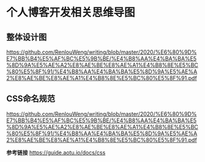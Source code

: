 # 个人博客开发相关思维导图

## 整体设计图
https://github.com/RenlouWeng/writing/blob/master/2020/%E6%80%9D%E7%BB%B4%E5%AF%BC%E5%9B%BE/%E4%B8%AA%E4%BA%BA%E5%8D%9A%E5%AE%A2%E8%AE%BE%E8%AE%A1%E4%B8%8E%E5%BC%80%E5%8F%91/%E4%B8%AA%E4%BA%BA%E5%8D%9A%E5%AE%A2%E8%AE%BE%E8%AE%A1%E4%B8%8E%E5%BC%80%E5%8F%91.pdf

## CSS命名规范
https://github.com/RenlouWeng/writing/blob/master/2020/%E6%80%9D%E7%BB%B4%E5%AF%BC%E5%9B%BE/%E4%B8%AA%E4%BA%BA%E5%8D%9A%E5%AE%A2%E8%AE%BE%E8%AE%A1%E4%B8%8E%E5%BC%80%E5%8F%91/%E4%B8%AA%E4%BA%BA%E5%8D%9A%E5%AE%A2%E8%AE%BE%E8%AE%A1%E4%B8%8E%E5%BC%80%E5%8F%91.pdf

**参考链接**
https://guide.aotu.io/docs/css
